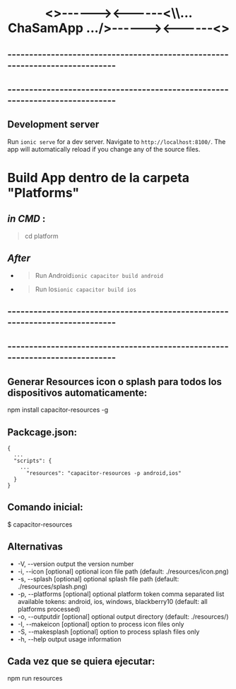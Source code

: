 <h1 align="center"><>------><------<\\... ChaSamApp .../>------><------<></h1>



## ---------------------------------------------------------------------------- ##
## ---------------------------------------------------------------------------- ##

## Development server

Run `ionic serve` for a dev server. Navigate to `http://localhost:8100/`. The app will automatically reload if you change any of the source files.


# Build App dentro de la carpeta "Platforms"

## _in CMD_ :
> cd platform

## _After_

* > Run Android`ionic capacitor build android` 
* > Run Ios`ionic capacitor build ios`


## ---------------------------------------------------------------------------- ##
## ---------------------------------------------------------------------------- ##

## Generar Resources icon o splash para todos los dispositivos automaticamente:

npm install capacitor-resources -g

## Packcage.json:
~~~
{
  ...
  "scripts": {
    ...
      "resources": "capacitor-resources -p android,ios"
  }
}
~~~
## Comando inicial:

$ capacitor-resources

## Alternativas

* -V, --version               output the version number
* -i, --icon [optional]       optional icon file path
                            (default: ./resources/icon.png)
* -s, --splash [optional]     optional splash file path
                            (default: ./resources/splash.png)
* -p, --platforms [optional]  optional platform token comma separated list
                            available tokens: android, ios, windows, blackberry10
                            (default: all platforms processed)
* -o, --outputdir [optional]  optional output directory
                            (default: ./resources/)
* -I, --makeicon [optional]   option to process icon files only
* -S, --makesplash [optional] option to process splash files only
* -h, --help                  output usage information

## Cada vez que se quiera ejecutar:

npm run resources
